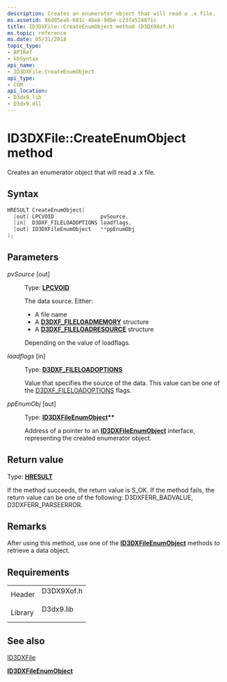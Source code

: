 ```yaml
---
description: Creates an enumerator object that will read a .x file.
ms.assetid: 86d05eab-601c-4beb-9dbe-c23fa524871c
title: ID3DXFile::CreateEnumObject method (D3DX9Xof.h)
ms.topic: reference
ms.date: 05/31/2018
topic_type: 
- APIRef
- kbSyntax
api_name: 
- ID3DXFile.CreateEnumObject
api_type: 
- COM
api_location: 
- D3dx9.lib
- D3dx9.dll
---
```


# ID3DXFile::CreateEnumObject method

Creates an enumerator object that will read a .x file.

## Syntax


```C++
HRESULT CreateEnumObject(
  [out] LPCVOID               pvSource,
  [in]  D3DXF_FILELOADOPTIONS loadflags,
  [out] ID3DXFileEnumObject   **ppEnumObj
);
```



## Parameters

<dl> <dt>

*pvSource* \[out\]
</dt> <dd>

Type: **[**LPCVOID**](../winprog/windows-data-types.md)**

The data source. Either:

-   A file name
-   A [**D3DXF\_FILELOADMEMORY**](d3dxf-fileloadmemory.md) structure
-   A [**D3DXF\_FILELOADRESOURCE**](d3dxf-fileloadresource.md) structure

Depending on the value of loadflags.

</dd> <dt>

*loadflags* \[in\]
</dt> <dd>

Type: **[D3DXF\_FILELOADOPTIONS](d3dxf.md)**

Value that specifies the source of the data. This value can be one of the [D3DXF\_FILELOADOPTIONS](d3dxf.md) flags.

</dd> <dt>

*ppEnumObj* \[out\]
</dt> <dd>

Type: **[**ID3DXFileEnumObject**](id3dxfileenumobject.md)\*\***

Address of a pointer to an [**ID3DXFileEnumObject**](id3dxfileenumobject.md) interface, representing the created enumerator object.

</dd> </dl>

## Return value

Type: **[**HRESULT**](https://msdn.microsoft.com/library/Bb401631(v=MSDN.10).aspx)**

If the method succeeds, the return value is S\_OK. If the method fails, the return value can be one of the following: D3DXFERR\_BADVALUE, D3DXFERR\_PARSEERROR.

## Remarks

After using this method, use one of the [**ID3DXFileEnumObject**](id3dxfileenumobject.md) methods to retrieve a data object.

## Requirements



|                    |                                                                                       |
|--------------------|---------------------------------------------------------------------------------------|
| Header<br/>  | <dl> <dt>D3DX9Xof.h</dt> </dl> |
| Library<br/> | <dl> <dt>D3dx9.lib</dt> </dl>  |



## See also

<dl> <dt>

[ID3DXFile](id3dxfile.md)
</dt> <dt>

[**ID3DXFileEnumObject**](id3dxfileenumobject.md)
</dt> </dl>

 

 
